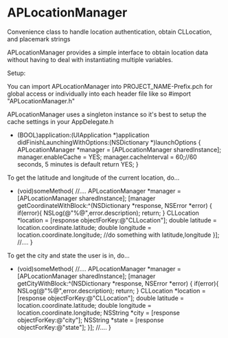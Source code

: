APLocationManager
=================

Convenience class to handle location authentication, obtain CLLocation, and placemark strings

APLocationManager provides a simple interface to obtain location data without having to deal with instantiating multiple variables.

Setup:

You can import APLocationManager into PROJECT_NAME-Prefix.pch for global access or individually into each header file like so
#import "APLocationManager.h"

APLocationManager uses a singleton instance so it's best to setup the cache settings in your AppDelegate.h

- (BOOL)application:(UIApplication *)application didFinishLaunchingWithOptions:(NSDictionary *)launchOptions
{
    APLocationManager *manager = [APLocationManager sharedInstance];
    manager.enableCache = YES;
    manager.cacheInterval = 60;//60 seconds, 5 minutes is default
    return YES;
}


To get the latitude and longitude of the current location, do...
- (void)someMethod{
	//....
	APLocationManager *manager = [APLocationManager sharedInstance];
	[manager getCoordinateWithBlock:^(NSDictionary *response, NSError *error) {
        if(error){
            NSLog(@"%@",error.description);
            return;
        }
        CLLocation *location = [response objectForKey:@"CLLocation"];
        double latitude = location.coordinate.latitude;
        double longitude = location.coordinate.longitude;
        //do something with latitude,longitude
    }];
    //....
}

To get the city and state the user is in, do...

- (void)someMethod{
	//....
	APLocationManager *manager = [APLocationManager sharedInstance];
    [manager getCityWithBlock:^(NSDictionary *response, NSError *error) {
        if(error){
            NSLog(@"%@",error.description);
            return;
        }
        CLLocation *location = [response objectForKey:@"CLLocation"];
        double latitude = location.coordinate.latitude;
        double longitude = location.coordinate.longitude;
        NSString *city = [response objectForKey:@"city"];
        NSString *state = [response objectForKey:@"state"];
    }];
	//....
}